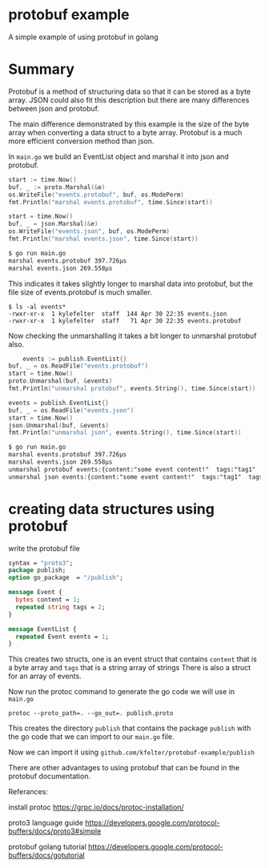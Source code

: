 # protobuf example
A simple example of using protobuf in golang

# Summary
Protobuf is a method of structuring data so that it can be stored as a byte array.
JSON could also fit this description but there are many differences between json and protobuf.

The main difference demonstrated by this example is the size of the byte array when converting a data struct to a byte array.
Protobuf is a much more efficient conversion method than json.

In `main.go` we build an EventList object and marshal it into json and protobuf. 
```go
start := time.Now()
buf, _ := proto.Marshal(&e)
os.WriteFile("events.protobuf", buf, os.ModePerm)
fmt.Println("marshal events.protobuf", time.Since(start))

start = time.Now()
buf, _ = json.Marshal(&e)
os.WriteFile("events.json", buf, os.ModePerm)
fmt.Println("marshal events.json", time.Since(start))
```
```txt
$ go run main.go
marshal events.protobuf 397.726µs
marshal events.json 269.558µs
```

This indicates it takes slightly longer to marshal data into protobuf, but the file size of events.protobuf is much smaller.
```
$ ls -al events*
-rwxr-xr-x  1 kylefelter  staff  144 Apr 30 22:35 events.json
-rwxr-xr-x  1 kylefelter  staff   71 Apr 30 22:35 events.protobuf
```

Now checking the unmarshalling it takes a bit longer to unmarshal protobuf also.
```go
	events := publish.EventList{}
buf, _ = os.ReadFile("events.protobuf")
start = time.Now()
proto.Unmarshal(buf, &events)
fmt.Println("unmarshal protobuf", events.String(), time.Since(start))

events = publish.EventList{}
buf, _ = os.ReadFile("events.json")
start = time.Now()
json.Unmarshal(buf, &events)
fmt.Println("unmarshal json", events.String(), time.Since(start))
```
```txt
$ go run main.go
marshal events.protobuf 397.726µs
marshal events.json 269.558µs
unmarshal protobuf events:{content:"some event content!"  tags:"tag1"  tags:"tag2"}  events:{content:"some event content2!"  tags:"tag3"  tags:"tag4"} 98.805µs
unmarshal json events:{content:"some event content!"  tags:"tag1"  tags:"tag2"}  events:{content:"some event content2!"  tags:"tag3"  tags:"tag4"} 40.391µs
```

# creating data structures using protobuf
write the protobuf file
```proto
syntax = "proto3";
package publish;
option go_package  = "/publish";

message Event {
  bytes content = 1;
  repeated string tags = 2;
}

message EventList {
  repeated Event events = 1;
}
```

This creates two structs, one is an event struct that contains `content` that is a byte array and `tags` that is a string array of strings
There is also a struct for an array of events.

Now run the protoc command to generate the go code we will use in `main.go`
```
protoc --proto_path=. --go_out=. publish.proto
```
This creates the directory `publish` that contains the package `publish` with the go code that we can import to our `main.go` file.

Now we can import it using `github.com/kfelter/protobuf-example/publish`

There are other advantages to using protobuf that can be found in the protobuf documentation.

Referances:

install protoc           https://grpc.io/docs/protoc-installation/

proto3 language guide    https://developers.google.com/protocol-buffers/docs/proto3#simple

protobuf golang tutorial https://developers.google.com/protocol-buffers/docs/gotutorial

